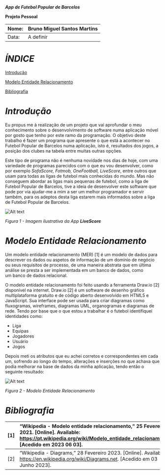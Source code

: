 <a name="_toc131690860"></a><a name="_toc135584876"></a><a name="_toc132215286"></a><a name="_toc131775217"></a>***App de Futebol Popular de Barcelos***

<a name="_toc131773534"></a><a name="_toc131773476"></a><a name="_toc131690861"></a>**Projeto Pessoal**


















|Nome:|Bruno Miguel Santos Martins|
| :- | :- |
|Data:|A definir|






# *ÍNDICE*
[Introdução](#_toc137547450)

[Modelo Entidade Relacionamento](#_toc137547451)

[Bibliografia](#_toc137547452)





# <a name="_toc137547450"></a>***Introdução***
Eu propus me à realização de um projeto que vai aprofundar o meu conhecimento sobre o desenvolvimento de software numa aplicação móvel por gosto que tenho por este ramo da programação. O objetivo deste trabalho é fazer um programa que apresente o que está a acontecer no Futebol Popular de Barcelos numa aplicação, isto é, resultados dos jogos, a posição dos clubes na tabela entre muitas outras opções. 

Este tipo de programa não é nenhuma novidade nos dias de hoje, com uma variedade de programas parecidos com o que eu vou desenvolver, como por exemplo *SofaScore, Fotmob, OneFootball, LiveScore*, entre outros que usam para todas as ligas de futebol mais conhecidas do mundo. Mas não conseguem abordar as ligas mais pequenas de futebol, como a liga de Futebol Popular de Barcelos, tive a ideia de desenvolver este software que pode por via ajudar-me a mim a ser um melhor programador e servir também, para os adeptos desta liga estarem mais informados sobre a liga de Futebol Popular de Barcelos.

<img title="a title" alt="Alt text" src="/Images/LiveScore.png">

*Figura 1 - Imagem ilustrativa da App **LiveScore***


# <a name="_toc137547451"></a>***Modelo Entidade Relacionamento***
Um modelo entidade relacionamento (MER) [1] é um modelo de dados para descrever os dados ou aspetos de informação de um domínio de negócio ou seus requisitos de processo, de uma maneira abstrata que em última análise se presta a ser implementada em um banco de dados, como um banco de dados relacional. 

O modelo entidade relacionamento foi feito usando a ferramenta Draw.io [2] disponível na internet. Draw.io [2]  é um software de desenho gráfico multiplataforma gratuito e de código aberto desenvolvido em HTML5 e JavaScript. Sua interface pode ser usada para criar diagramas como fluxogramas, wireframes, diagramas UML, organogramas e diagramas de rede. Tendo por base que o que estou a trabalhar é o futebol identifiquei identidades como:

- Liga
- Equipas
- Jogadores
- Usuário
- Jogos

Depois meti os atributos que eu achei corretos e correspondentes em cada um, sofrendo ao longo do tempo, alterações e inserções no que achava que podia melhorar na base de dados da minha aplicação, tendo então o seguinte resultado:

<img title="a title" alt="Alt text" src="/Images/DiagramaUML.png">

*Figura 2 - Modelo Entidade Relacionamento*




# <a name="_toc137547452"></a>***Bibliografia***


|[1] |“Wikipedia - Modelo entidade relacionamento,” 25 Fevereiro 2021. [Online]. Available: https://pt.wikipedia.org/wiki/Modelo_entidade_relacionamento. [Acedido em 2023 06 03].|
| :- | :- |
|[2] |“Wikipedia - Diagrams,” 28 Fevereiro 2023. [Online]. Available: https://en.wikipedia.org/wiki/Diagrams.net. [Acedido em 03 Junho 2023].|

